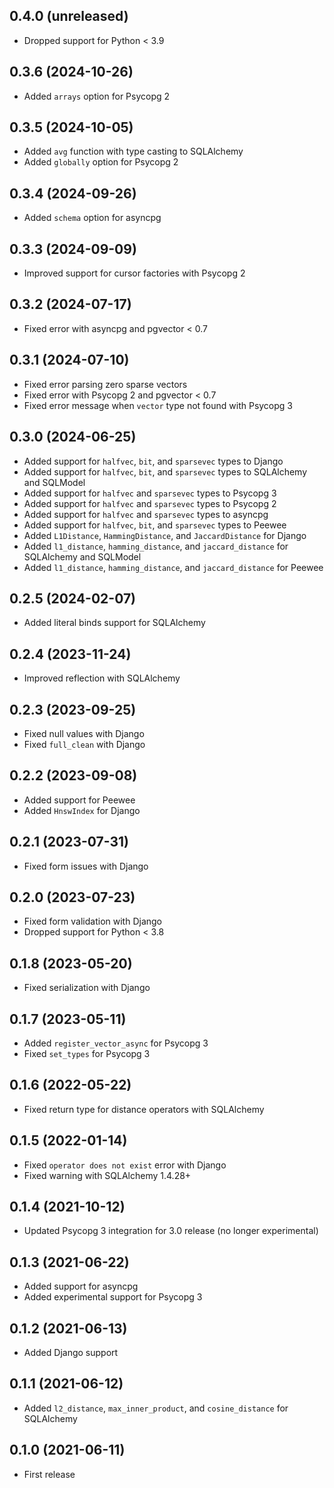 ## 0.4.0 (unreleased)

- Dropped support for Python < 3.9

## 0.3.6 (2024-10-26)

- Added `arrays` option for Psycopg 2

## 0.3.5 (2024-10-05)

- Added `avg` function with type casting to SQLAlchemy
- Added `globally` option for Psycopg 2

## 0.3.4 (2024-09-26)

- Added `schema` option for asyncpg

## 0.3.3 (2024-09-09)

- Improved support for cursor factories with Psycopg 2

## 0.3.2 (2024-07-17)

- Fixed error with asyncpg and pgvector < 0.7

## 0.3.1 (2024-07-10)

- Fixed error parsing zero sparse vectors
- Fixed error with Psycopg 2 and pgvector < 0.7
- Fixed error message when `vector` type not found with Psycopg 3

## 0.3.0 (2024-06-25)

- Added support for `halfvec`, `bit`, and `sparsevec` types to Django
- Added support for `halfvec`, `bit`, and `sparsevec` types to SQLAlchemy and SQLModel
- Added support for `halfvec` and `sparsevec` types to Psycopg 3
- Added support for `halfvec` and `sparsevec` types to Psycopg 2
- Added support for `halfvec` and `sparsevec` types to asyncpg
- Added support for `halfvec`, `bit`, and `sparsevec` types to Peewee
- Added `L1Distance`, `HammingDistance`, and `JaccardDistance` for Django
- Added `l1_distance`, `hamming_distance`, and `jaccard_distance` for SQLAlchemy and SQLModel
- Added `l1_distance`, `hamming_distance`, and `jaccard_distance` for Peewee

## 0.2.5 (2024-02-07)

- Added literal binds support for SQLAlchemy

## 0.2.4 (2023-11-24)

- Improved reflection with SQLAlchemy

## 0.2.3 (2023-09-25)

- Fixed null values with Django
- Fixed `full_clean` with Django

## 0.2.2 (2023-09-08)

- Added support for Peewee
- Added `HnswIndex` for Django

## 0.2.1 (2023-07-31)

- Fixed form issues with Django

## 0.2.0 (2023-07-23)

- Fixed form validation with Django
- Dropped support for Python < 3.8

## 0.1.8 (2023-05-20)

- Fixed serialization with Django

## 0.1.7 (2023-05-11)

- Added `register_vector_async` for Psycopg 3
- Fixed `set_types` for Psycopg 3

## 0.1.6 (2022-05-22)

- Fixed return type for distance operators with SQLAlchemy

## 0.1.5 (2022-01-14)

- Fixed `operator does not exist` error with Django
- Fixed warning with SQLAlchemy 1.4.28+

## 0.1.4 (2021-10-12)

- Updated Psycopg 3 integration for 3.0 release (no longer experimental)

## 0.1.3 (2021-06-22)

- Added support for asyncpg
- Added experimental support for Psycopg 3

## 0.1.2 (2021-06-13)

- Added Django support

## 0.1.1 (2021-06-12)

- Added `l2_distance`, `max_inner_product`, and `cosine_distance` for SQLAlchemy

## 0.1.0 (2021-06-11)

- First release
